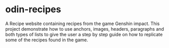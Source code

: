# odin-recipes

A Recipe website containing recipes from the game Genshin impact.
This project demonstrate how to use anchors, images, headers, paragraphs and both types of lists to give the user a step by step guide on how to replicate some of the recipes found in the game.
